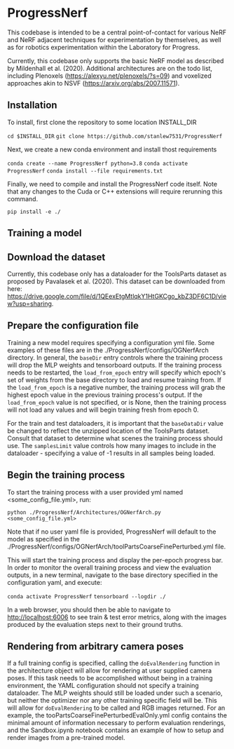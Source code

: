 # ProgressNerf

This codebase is intended to be a central point-of-contact for various NeRF and NeRF adjacent techniques for experimentation by themselves, as well as for robotics experimentation within the Laboratory for Progress.

Currently, this codebase only supports the basic NeRF model as described by Mildenhall et al. (2020). Additional architectures are on the todo list, including Plenoxels (https://alexyu.net/plenoxels/?s=09) and voxelized approaches akin to NSVF (https://arxiv.org/abs/2007.11571).

## Installation

To install, first clone the repository to some location INSTALL_DIR

`cd $INSTALL_DIR`
`git clone https://github.com/stanlew7531/ProgressNerf`

Next, we create a new conda environment and install thost requirements

`conda create --name ProgressNerf python=3.8`
`conda activate ProgressNerf`
`conda install --file requirements.txt`

Finally, we need to compile and install the ProgressNerf code itself. Note that any changes to the Cuda or C++ extensions will require rerunning this command.

`pip install -e ./`


## Training a model

## Download the dataset

Currently, this codebase only has a dataloader for the ToolsParts dataset as proposed by Pavalasek et al. (2020). This dataset can be downloaded from here: https://drive.google.com/file/d/1QEexEtgMtlqkY1HtGKCgo_kbZ3DF6C1D/view?usp=sharing.

## Prepare the configuration file

Training a new model requires specifying a configuration yml file. Some examples of these files are in the ./ProgressNerf/configs/OGNerfArch directory. In general, the `baseDir` entry controls where the training process will drop the MLP weights and tensorboard outputs. If the training process needs to be restarted, the `load_from_epoch` entry will specify which epoch's set of weights from the base directory to load and resume training from. If the `load_from_epoch` is a negative number, the training process will grab the highest epoch value in the previous training process's output. If the `load_from_epoch` value is not specified, or is None, then the training process will not load any values and will begin training fresh from epoch 0.

For the train and test dataloaders, it is important that the `baseDataDir` value be changed to reflect the unzipped location of the ToolsParts dataset. Consult that dataset to determine what scenes the training process should use. The `samplesLimit` value controls how many images to include in the dataloader - specifying a value of -1 results in all samples being loaded.

## Begin the training process

To start the training process with a user provided yml named <some_config_file.yml>, run:

`python ./ProgressNerf/Architectures/OGNerfArch.py <some_config_file.yml>`

Note that if no user yaml file is provided, ProgressNerf will default to the model as specified in the ./ProgressNerf/configs/OGNerfArch/toolPartsCoarseFinePerturbed.yml file.

This will start the training process and display the per-epoch progress bar. In order to monitor the overall training process and view the evaluation outputs, in a new terminal, navigate to the base directory specified in the configuration yaml, and execute:

`conda activate ProgressNerf`
`tensorboard --logdir ./`

In a web browser, you should then be able to navigate to [http://localhost:6006](http://localhost:6006) to see train & test error metrics, along with the images produced by the evaluation steps next to their ground truths.

## Rendering from arbitrary camera poses

If a full training config is specified, calling the `doEvalRendering` function in the architecture object will allow for rendering at user supplied camera poses. If this task needs to be accomplished without being in a training environment, the YAML configuration should not specify a training dataloader. The MLP weights should still be loaded under such a scenario, but neither the optimizer nor any other training specific field will be. This will allow for `doEvalRendering` to be called and RGB images returned. For an example, the tooPartsCoarseFinePerturbedEvalOnly.yml config contains the minimal amount of information necessary to perform evaluation renderings, and the Sandbox.ipynb notebook contains an example of how to setup and render images from a pre-trained model. 
